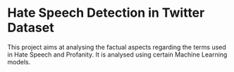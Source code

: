 # Hate Speech Detection in Twitter Dataset

This project aims at analysing the factual aspects regarding
the terms used in Hate Speech and Profanity. It is analysed 
using certain Machine Learning models. 
